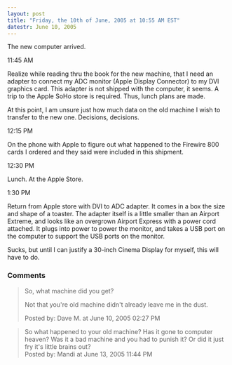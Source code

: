 ```yaml
---
layout: post
title: "Friday, the 10th of June, 2005 at 10:55 AM EST"
datestr: June 10, 2005
---
```


The new computer arrived.

11:45 AM

Realize while reading thru the book for the new machine, that I need an adapter to connect my ADC monitor (Apple Display Connector) to my DVI graphics card.  This adapter is not shipped with the computer, it seems.  A trip to the Apple SoHo store is required.  Thus, lunch plans are made.

At this point, I am unsure just how much data on the old machine I wish to transfer to the new one.  Decisions, decisions.

12:15 PM

On the phone with Apple to figure out what happened to the Firewire 800 cards I ordered and they said were included in this shipment.

12:30 PM

Lunch.  At the Apple Store.

1:30 PM

Return from Apple store with DVI to ADC adapter.  It comes in a box the size and shape of a toaster.  The adapter itself is a little smaller than an Airport Extreme, and looks like an overgrown Airport Express with a power cord attached.  It plugs into power to power the monitor, and takes a USB port on the computer to support the USB ports on the monitor.

Sucks, but until I can justify a 30-inch Cinema Display for myself, this will have to do.

### Comments

<blockquote>
So, what machine did you get?

Not that you're old machine didn't already leave me in the dust.
<div class="comment-meta">Posted by: Dave M. at June 10, 2005 02:27 PM</div> </blockquote>

<blockquote>
So what happened to your old machine?  Has it gone to computer heaven? Was it a bad machine and you had to punish it?  Or did it just fry it's little brains out?
<div class="comment-meta">Posted by: Mandi at June 13, 2005 11:44 PM</div> </blockquote>

